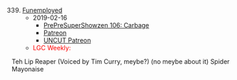 339. [Funemployed](https://linuxgamecast.com/2019/02/linuxgamecast-weekly-339-funemployed/)
     * 2019-02-16
        * [PrePreSuperShowzen 106: Carbage](https://www.patreon.com/posts/prepresupershowz-24789299)
        * [Patreon](https://www.patreon.com/posts/linuxgamecast-24771280)
        * [UNCUT Patreon](https://www.patreon.com/posts/lgc-weekly-339-24771230)
     * <span style="color:red">LGC Weekly:</span>

Teh Lip Reaper (Voiced by Tim Curry, meybe?) (no meybe about it)
Spider Mayonaise
